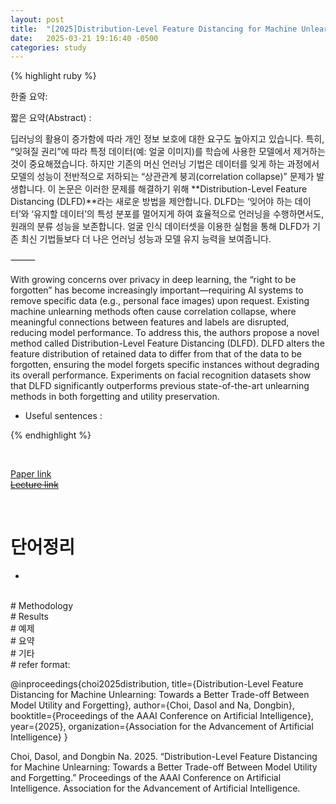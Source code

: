 ```yaml
---
layout: post
title:  "[2025]Distribution-Level Feature Distancing for Machine Unlearning"  
date:   2025-03-21 19:16:40 -0500
categories: study
---
```


{% highlight ruby %}


한줄 요약: 





짧은 요약(Abstract) :    




딥러닝의 활용이 증가함에 따라 개인 정보 보호에 대한 요구도 높아지고 있습니다. 특히, “잊혀질 권리”에 따라 특정 데이터(예: 얼굴 이미지)를 학습에 사용한 모델에서 제거하는 것이 중요해졌습니다. 하지만 기존의 머신 언러닝 기법은 데이터를 잊게 하는 과정에서 모델의 성능이 전반적으로 저하되는 “상관관계 붕괴(correlation collapse)” 문제가 발생합니다. 이 논문은 이러한 문제를 해결하기 위해 **Distribution-Level Feature Distancing (DLFD)**라는 새로운 방법을 제안합니다. DLFD는 ‘잊어야 하는 데이터’와 ‘유지할 데이터’의 특성 분포를 멀어지게 하여 효율적으로 언러닝을 수행하면서도, 원래의 분류 성능을 보존합니다. 얼굴 인식 데이터셋을 이용한 실험을 통해 DLFD가 기존 최신 기법들보다 더 나은 언러닝 성능과 모델 유지 능력을 보여줍니다.

⸻


With growing concerns over privacy in deep learning, the “right to be forgotten” has become increasingly important—requiring AI systems to remove specific data (e.g., personal face images) upon request. Existing machine unlearning methods often cause correlation collapse, where meaningful connections between features and labels are disrupted, reducing model performance. To address this, the authors propose a novel method called Distribution-Level Feature Distancing (DLFD). DLFD alters the feature distribution of retained data to differ from that of the data to be forgotten, ensuring the model forgets specific instances without degrading its overall performance. Experiments on facial recognition datasets show that DLFD significantly outperforms previous state-of-the-art unlearning methods in both forgetting and utility preservation.



* Useful sentences :  


{% endhighlight %}  

<br/>

[Paper link]()  
[~~Lecture link~~]()   

<br/>

# 단어정리  
*  







 
<br/>
# Methodology    








       
 
<br/>
# Results  



























<br/>
# 예제  






<br/>  
# 요약   





<br/>  
# 기타  






<br/>
# refer format:     



@inproceedings{choi2025distribution,
  title={Distribution-Level Feature Distancing for Machine Unlearning: Towards a Better Trade-off Between Model Utility and Forgetting},
  author={Choi, Dasol and Na, Dongbin},
  booktitle={Proceedings of the AAAI Conference on Artificial Intelligence},
  year={2025},
  organization={Association for the Advancement of Artificial Intelligence}
}


Choi, Dasol, and Dongbin Na. 2025. “Distribution-Level Feature Distancing for Machine Unlearning: Towards a Better Trade-off Between Model Utility and Forgetting.” Proceedings of the AAAI Conference on Artificial Intelligence. Association for the Advancement of Artificial Intelligence.





